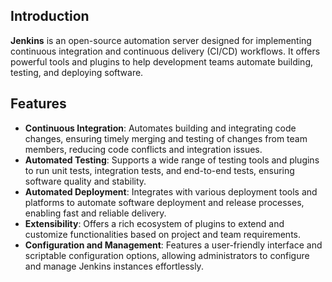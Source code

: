 ## Introduction

**Jenkins** is an open-source automation server designed for implementing continuous integration and continuous delivery (CI/CD) workflows. It offers powerful tools and plugins to help development teams automate building, testing, and deploying software.

## Features

- **Continuous Integration**: Automates building and integrating code changes, ensuring timely merging and testing of changes from team members, reducing code conflicts and integration issues.
- **Automated Testing**: Supports a wide range of testing tools and plugins to run unit tests, integration tests, and end-to-end tests, ensuring software quality and stability.
- **Automated Deployment**: Integrates with various deployment tools and platforms to automate software deployment and release processes, enabling fast and reliable delivery.
- **Extensibility**: Offers a rich ecosystem of plugins to extend and customize functionalities based on project and team requirements.
- **Configuration and Management**: Features a user-friendly interface and scriptable configuration options, allowing administrators to configure and manage Jenkins instances effortlessly.
